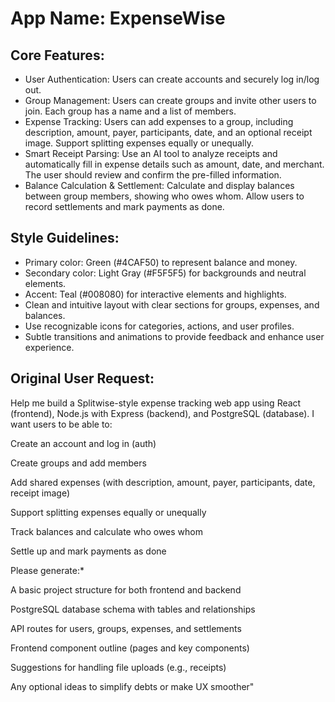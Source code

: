 # **App Name**: ExpenseWise

## Core Features:

- User Authentication: Users can create accounts and securely log in/log out.
- Group Management: Users can create groups and invite other users to join. Each group has a name and a list of members.
- Expense Tracking: Users can add expenses to a group, including description, amount, payer, participants, date, and an optional receipt image. Support splitting expenses equally or unequally.
- Smart Receipt Parsing: Use an AI tool to analyze receipts and automatically fill in expense details such as amount, date, and merchant. The user should review and confirm the pre-filled information.
- Balance Calculation & Settlement: Calculate and display balances between group members, showing who owes whom. Allow users to record settlements and mark payments as done.

## Style Guidelines:

- Primary color: Green (#4CAF50) to represent balance and money.
- Secondary color: Light Gray (#F5F5F5) for backgrounds and neutral elements.
- Accent: Teal (#008080) for interactive elements and highlights.
- Clean and intuitive layout with clear sections for groups, expenses, and balances.
- Use recognizable icons for categories, actions, and user profiles.
- Subtle transitions and animations to provide feedback and enhance user experience.

## Original User Request:
Help me build a Splitwise-style expense tracking web app using React (frontend), Node.js with Express (backend), and PostgreSQL (database). I want users to be able to:

Create an account and log in (auth)

Create groups and add members

Add shared expenses (with description, amount, payer, participants, date, receipt image)

Support splitting expenses equally or unequally

Track balances and calculate who owes whom

Settle up and mark payments as done

Please generate:*

A basic project structure for both frontend and backend

PostgreSQL database schema with tables and relationships

API routes for users, groups, expenses, and settlements

Frontend component outline (pages and key components)

Suggestions for handling file uploads (e.g., receipts)

Any optional ideas to simplify debts or make UX smoother"
  